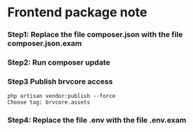 # Frontend package note

### Step1: Replace the file composer.json with the file composer.json.exam

### Step2: Run composer update

### Step3 Publish brvcore access

```
php artisan vendor:publish --force
Choose tag: brvcore.assets
```

### Step4: Replace the file .env with the file .env.exam
